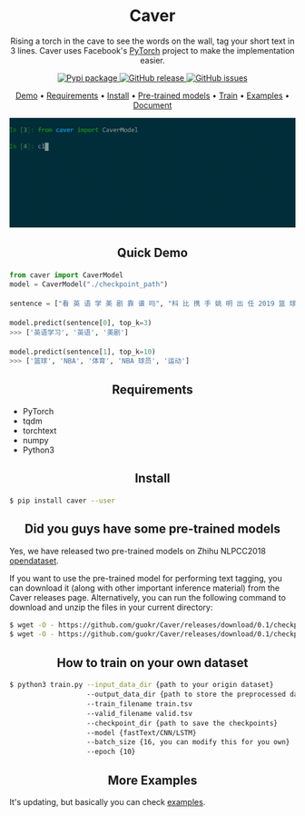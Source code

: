 <h1 align="center">Caver</h1>

<p align="center">Rising a torch in the cave to see the words on the wall, tag your short text in 3 lines. Caver uses Facebook's <a href="https://pytorch.org/">PyTorch</a> project to make the implementation easier.</p>

<p align="center">
  <a href="https://pypi.org/project/caver/">
      <img src="https://img.shields.io/pypi/v/caver.svg?colorB=brightgreen"
           alt="Pypi package">
    </a>
  <a href="https://github.com/guokr/caver/releases">
      <img src="https://img.shields.io/github/release/guokr/caver.svg"
           alt="GitHub release">
  </a>
  <a href="https://github.com/guokr/caver/issues">
        <img src="https://img.shields.io/github/issues/guokr/caver.svg"
             alt="GitHub issues">
  </a>
</p>

<p align="center">
  <a href="#Quick-Demo">Demo</a> •
  <a href="#requirements">Requirements</a> •
  <a href="#install">Install</a> •
  <a href="#did-you-guys-have-some-pre-trained-models">Pre-trained models</a> •
  <a href="#How-to-train-on-your-own-dataset">Train</a> •
  <a href="#more-examples">Examples</a> •
  <a href="https://guokr.github.io/Caver/">Document</a>
</p>

<p align="center">
  <img src=".github/demo.gif?raw=true" width="700">
 </p>

<h2 align="center">Quick Demo</h2>

```python
from caver import CaverModel
model = CaverModel("./checkpoint_path")

sentence = ["看 英 语 学 美 剧 靠 谱 吗", "科 比 携 手 姚 明 出 任 2019 篮 球 世 界 杯 全 球 大 使"]

model.predict(sentence[0], top_k=3)
>>> ['英语学习', '英语', '美剧']

model.predict(sentence[1], top_k=10)
>>> ['篮球', 'NBA', '体育', 'NBA 球员', '运动']
```

<h2 align="center">Requirements</h2>

* PyTorch
* tqdm
* torchtext
* numpy
* Python3

<h2 align="center">Install</h2>

```bash
$ pip install caver --user
```

<h2 align="center">Did you guys have some pre-trained models</h2>

Yes, we have released two pre-trained models on Zhihu NLPCC2018 [opendataset](http://tcci.ccf.org.cn/conference/2018/taskdata.php).

If you want to use the pre-trained model for performing text tagging, you can download it (along with other important inference material) from the Caver releases page. Alternatively, you can run the following command to download and unzip the files in your current directory:

```bash
$ wget -O - https://github.com/guokr/Caver/releases/download/0.1/checkpoints_char_cnn.tar.gz | tar zxvf -
$ wget -O - https://github.com/guokr/Caver/releases/download/0.1/checkpoints_char_lstm.tar.gz | tar zxvf -
```

<h2 align="center">How to train on your own dataset</h2>

```bash
$ python3 train.py --input_data_dir {path to your origin dataset}
                   --output_data_dir {path to store the preprocessed dataset}
                   --train_filename train.tsv
                   --valid_filename valid.tsv
                   --checkpoint_dir {path to save the checkpoints}
                   --model {fastText/CNN/LSTM}
                   --batch_size {16, you can modify this for you own}
                   --epoch {10}

```

<h2 align="center">More Examples</h2>

It's updating, but basically you can check [examples](https://github.com/guokr/Caver/tree/master/examples).
